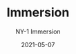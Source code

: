 ---
image_primary: "img/NY+Immersion+Art.jpg"
image_secondary: "img/NY+Immersion+Interior+rev.jpg"
subtitle: "NY-1 Immersion"
tags: 
  - "Wall Coverings"
title: "Immersion"
href: "http://www.areaenvironments.com/order/ny-1-immersion"
designer: "Nanci Yermakoff"
category: "Wall Coverings"
manufacturer: "Area Environments"
slug: "/manufacturers/area-environments/wall-coverings/nanci-yermakoff-immersion"
date: "2021-05-07"
---